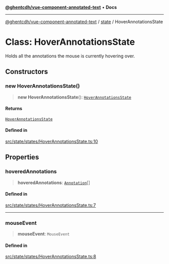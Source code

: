 [**@ghentcdh/vue-component-annotated-text**](../../README.md) • **Docs**

***

[@ghentcdh/vue-component-annotated-text](../../modules.md) / [state](../README.md) / HoverAnnotationsState

# Class: HoverAnnotationsState

Holds all the annotations the mouse is currently hovering over.

## Constructors

### new HoverAnnotationsState()

> **new HoverAnnotationsState**(): [`HoverAnnotationsState`](HoverAnnotationsState.md)

#### Returns

[`HoverAnnotationsState`](HoverAnnotationsState.md)

#### Defined in

[src/state/states/HoverAnnotationsState.ts:10](https://github.com/GhentCDH/vue_component_annotated_text/blob/d51ee50afdd4ab5cda55f7357c95be62d9ee9e3f/src/state/states/HoverAnnotationsState.ts#L10)

## Properties

### hoveredAnnotations

> **hoveredAnnotations**: [`Annotation`](../../types/Annotation/interfaces/Annotation.md)[]

#### Defined in

[src/state/states/HoverAnnotationsState.ts:7](https://github.com/GhentCDH/vue_component_annotated_text/blob/d51ee50afdd4ab5cda55f7357c95be62d9ee9e3f/src/state/states/HoverAnnotationsState.ts#L7)

***

### mouseEvent

> **mouseEvent**: `MouseEvent`

#### Defined in

[src/state/states/HoverAnnotationsState.ts:8](https://github.com/GhentCDH/vue_component_annotated_text/blob/d51ee50afdd4ab5cda55f7357c95be62d9ee9e3f/src/state/states/HoverAnnotationsState.ts#L8)

